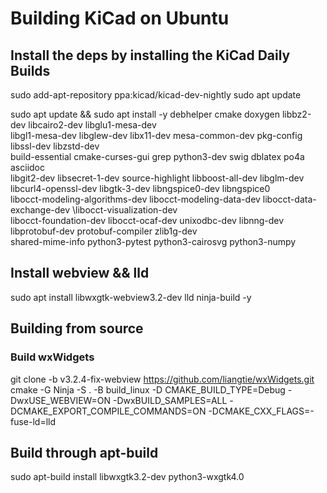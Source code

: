 # Building KiCad on Ubuntu

## Install the deps by installing the KiCad Daily Builds

sudo add-apt-repository ppa:kicad/kicad-dev-nightly
sudo apt update

<!-- For debug purpose -->
<!-- sudo apt install kicad-nightly -->
<!-- We'd like to install libwxgtk3.2-dev and python3-wxgtk4.0 from source or apt-build -->

sudo apt update && sudo apt install -y debhelper cmake doxygen libbz2-dev libcairo2-dev libglu1-mesa-dev \
libgl1-mesa-dev libglew-dev libx11-dev mesa-common-dev pkg-config libssl-dev libzstd-dev \
build-essential cmake-curses-gui grep python3-dev swig dblatex po4a asciidoc \
libgit2-dev libsecret-1-dev source-highlight libboost-all-dev libglm-dev \
libcurl4-openssl-dev libgtk-3-dev libngspice0-dev libngspice0  \
libocct-modeling-algorithms-dev libocct-modeling-data-dev libocct-data-exchange-dev \libocct-visualization-dev \
libocct-foundation-dev libocct-ocaf-dev unixodbc-dev libnng-dev libprotobuf-dev protobuf-compiler zlib1g-dev \
shared-mime-info python3-pytest python3-cairosvg python3-numpy

## Install webview && lld

sudo apt install libwxgtk-webview3.2-dev lld ninja-build -y 

## Building from source

### Build wxWidgets

git clone -b v3.2.4-fix-webview https://github.com/liangtie/wxWidgets.git
cmake -G Ninja -S . -B build_linux -D CMAKE_BUILD_TYPE=Debug -DwxUSE_WEBVIEW=ON -DwxBUILD_SAMPLES=ALL -DCMAKE_EXPORT_COMPILE_COMMANDS=ON  -DCMAKE_CXX_FLAGS=-fuse-ld=lld

## Build through apt-build

sudo apt-build install libwxgtk3.2-dev python3-wxgtk4.0



